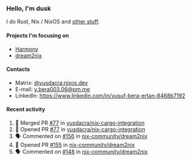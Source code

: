 ### Hello, I'm dusk

I do Rust, Nix / NixOS and [other stuff](https://yusdacra.gitlab.io/about).

#### Projects I'm focusing on

- [Harmony](https://harmonyapp.io)
- [dream2nix](https://github.com/nix-community/dream2nix)

#### Contacts

- Matrix: [@yusdacra:nixos.dev](https://matrix.to/#/@yusdacra:nixos.dev)
- E-mail: y.bera003.06@pm.me
- LinkedIn: https://www.linkedin.com/in/yusuf-bera-ertan-8468b7192

#### Recent activity

<!--START_SECTION:activity-->
1. 🎉 Merged PR [#77](https://github.com/yusdacra/nix-cargo-integration/pull/77) in [yusdacra/nix-cargo-integration](https://github.com/yusdacra/nix-cargo-integration)
2. 💪 Opened PR [#77](https://github.com/yusdacra/nix-cargo-integration/pull/77) in [yusdacra/nix-cargo-integration](https://github.com/yusdacra/nix-cargo-integration)
3. 🗣 Commented on [#156](https://github.com/nix-community/dream2nix/issues/156) in [nix-community/dream2nix](https://github.com/nix-community/dream2nix)
4. 💪 Opened PR [#155](https://github.com/nix-community/dream2nix/pull/155) in [nix-community/dream2nix](https://github.com/nix-community/dream2nix)
5. 🗣 Commented on [#148](https://github.com/nix-community/dream2nix/issues/148) in [nix-community/dream2nix](https://github.com/nix-community/dream2nix)
<!--END_SECTION:activity-->
